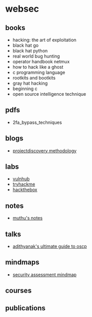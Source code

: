 # websec

## books

* hacking: the art of exploitation
* black hat go
* black hat python
* real world bug hunting
* operator handbook netmux
* how to hack like a ghost
* c programming language
* rootkits and bootkits
* gray hat hacking
* beginning c
* open source intelligence technique

## pdfs

* 2fa_bypass_techniques

## blogs

* [projectdiscovery methodology](https://blog.cobalt.io/pentest-workflow-leveraging-community-powered-tools-979b54df5e52)

## labs

* [vulnhub](https://www.vulnhub.com/)
* [tryhackme](https://tryhackme.com/)
* [hackthebox](https://www.hackthebox.eu/)

## notes

* [muthu's notes](https://onedrive.live.com/redir?resid=86E85647900B5635%21295&authkey=%21AJfqxX4klhE6Aqo&page=View&wd=target%28IOT%20RF%20Section%20Continuation.one%7C07491e9a-5da1-49b3-9dfb-ea754c48a8f3%2FNRF24L01%2B%20Protocol%20Decoding%20%2B%20BLE%20Tampering%7C6bd6ebf1-f037-4d37-bad2-ba57a7da937f%2F%29)

## talks

* [adithyanak's ultimate guide to oscp](https://github.com/adithyan-ak/Slides/blob/main/Ultimate%20Guide%20to%20OSCP%202021%20-%20Adithyan%20AK.pdf)

## mindmaps

* [security assessment mindmap](https://github.com/dsopas/assessment-mindset)

## courses

## publications

